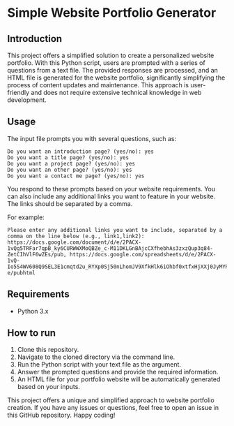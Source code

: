 # Simple Website Portfolio Generator

## Introduction

This project offers a simplified solution to create a personalized website portfolio. With this Python script, users are prompted with a series of questions from a text file. The provided responses are processed, and an HTML file is generated for the website portfolio, significantly simplifying the process of content updates and maintenance. This approach is user-friendly and does not require extensive technical knowledge in web development.

## Usage

The input file prompts you with several questions, such as:

```
Do you want an introduction page? (yes/no): yes
Do you want a title page? (yes/no): yes
Do you want a project page? (yes/no): yes
Do you want an other page? (yes/no): yes
Do you want a contact me page? (yes/no): yes
```

You respond to these prompts based on your website requirements. You can also include any additional links you want to feature in your website. The links should be separated by a comma.

For example:
```
Please enter any additional links you want to include, separated by a comma on the line below (e.g., link1,link2):
https://docs.google.com/document/d/e/2PACX-1vQg5TRFar7qpB_ky6CURWWXMoQBZe_c-M11DKLGnBAjcCXfhebhAs3zxzQup3q84-ZetCIhVlF6wZEs/pub, https://docs.google.com/spreadsheets/d/e/2PACX-1vQ-Io5S4WV608Q9SEL3E1cmqtd2u_RYXp0Sj50nLhomJV9XfkHlk6iOhbf0xtfxHjXXj0JyMYRcIl-e/pubhtml
```

## Requirements

* Python 3.x

## How to run

1. Clone this repository.
2. Navigate to the cloned directory via the command line.
3. Run the Python script with your text file as the argument.
4. Answer the prompted questions and provide the required information.
5. An HTML file for your portfolio website will be automatically generated based on your inputs.

This project offers a unique and simplified approach to website portfolio creation. If you have any issues or questions, feel free to open an issue in this GitHub repository. Happy coding!